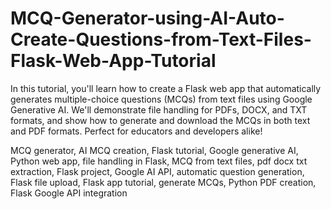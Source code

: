 # MCQ-Generator-using-AI-Auto-Create-Questions-from-Text-Files-Flask-Web-App-Tutorial


In this tutorial, you'll learn how to create a Flask web app that automatically generates multiple-choice questions (MCQs) from text files using Google Generative AI. We'll demonstrate file handling for PDFs, DOCX, and TXT formats, and show how to generate and download the MCQs in both text and PDF formats. Perfect for educators and developers alike!


MCQ generator, AI MCQ creation, Flask tutorial, Google generative AI, Python web app, file handling in Flask, MCQ from text files, pdf docx txt extraction, Flask project, Google AI API, automatic question generation, Flask file upload, Flask app tutorial, generate MCQs, Python PDF creation, Flask Google API integration
